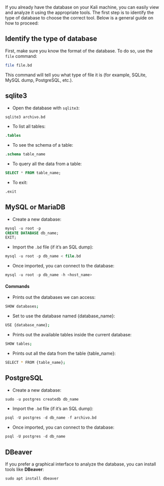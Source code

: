 If you already have the database on your Kali machine, you can easily view and analyze it using the appropriate tools. The first step is to identify the type of database to choose the correct tool. Below is a general guide on how to proceed:

##  Identify the type of database

First, make sure you know the format of the database. To do so, use the `file` command:
```bash
file file.bd
```
This command will tell you what type of file it is (for example, SQLite, MySQL dump, PostgreSQL, etc.).

## sqlite3
- Open the database with `sqlite3`:
```sql
sqlite3 archivo.bd
```

- To list all tables:
```sql
.tables
```

- To see the schema of a table:
```sql
.schema table_name
```

- To query all the data from a table:
```sql
SELECT * FROM table_name;
```

- To exit:
```sql
.exit
```

## MySQL or MariaDB
- Create a new database:
```sql
mysql -u root -p
CREATE DATABASE db_name;
EXIT;
```
- Import the `.bd` file (if it’s an SQL dump):
```sql
mysql -u root -p db_name < file.bd
```
- Once imported, you can connect to the database:
```sql
mysql -u root -p db_name -h <host_name>
```
#### Commands <a name="mysql"></a>

- Prints out the databases we can access:
````bash
SHOW databases;
````  

- Set to use the database named {database_name}:
````bash
USE {database_name};
````  

- Prints out the available tables inside the current database:

````bash
SHOW tables;
````  
- Prints out all the data from the table {table_name}:
````bash
SELECT * FROM {table_name};
````  


## PostgreSQL
- Create a new database:
```sql
sudo -u postgres createdb db_name
```
- Import the `.bd` file (if it’s an SQL dump):
```sql
psql -U postgres -d db_name -f archivo.bd
```
- Once imported, you can connect to the database:
```sql
psql -U postgres -d db_name
```

## DBeaver
If you prefer a graphical interface to analyze the database, you can install tools like **DBeaver**:

```sql
sudo apt install dbeaver
```
